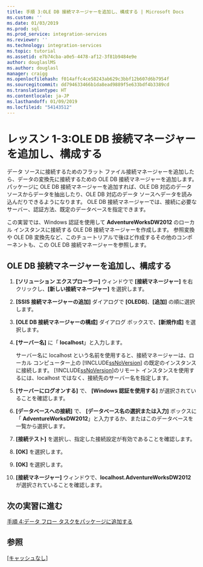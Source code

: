 ```yaml
---
title: 手順 3:OLE DB 接続マネージャーを追加し、構成する | Microsoft Docs
ms.custom: ''
ms.date: 01/03/2019
ms.prod: sql
ms.prod_service: integration-services
ms.reviewer: ''
ms.technology: integration-services
ms.topic: tutorial
ms.assetid: e7b74cba-a0e5-4478-af12-3f81b9484e9e
author: douglaslMS
ms.author: douglasl
manager: craigg
ms.openlocfilehash: f014affc4ce58243ab629c3bbf12b607d6b7954f
ms.sourcegitcommit: dd794633466b1da8ead9889f5e633bdf4b3389cd
ms.translationtype: HT
ms.contentlocale: ja-JP
ms.lasthandoff: 01/09/2019
ms.locfileid: "54143512"
---
```

# <a name="lesson-1-3-add-and-configure-an-ole-db-connection-manager"></a>レッスン 1-3:OLE DB 接続マネージャーを追加し、構成する

データ ソースに接続するためのフラット ファイル接続マネージャーを追加したら、データの変換先に接続するための OLE DB 接続マネージャーを追加します。 パッケージに OLE DB 接続マネージャーを追加すれば、OLE DB 対応のデータ ソースからデータを抽出したり、OLE DB 対応のデータ ソースへデータを読み込んだりできるようになります。 OLE DB 接続マネージャーでは、接続に必要なサーバー、認証方法、既定のデータベースを指定できます。  
  
この実習では、Windows 認証を使用して **AdventureWorksDW2012** のローカル インスタンスに接続する OLE DB 接続マネージャーを作成します。 参照変換や OLE DB 変換先など、このチュートリアルで後ほど作成するその他のコンポーネントも、この OLE DB 接続マネージャーを参照します。  
  
## <a name="add-and-configure-an-ole-db-connection-manager"></a>OLE DB 接続マネージャーを追加し、構成する

1. **[ソリューション エクスプローラー]** ウィンドウで **[接続マネージャー]** を右クリックし、**[新しい接続マネージャー]** を選択します。

1. **[SSIS 接続マネージャーの追加]** ダイアログで **[OLEDB]**、**[追加]** の順に選択します。
    
2. **[OLE DB 接続マネージャーの構成]** ダイアログ ボックスで、**[新規作成]** を選択します。  
  
3. **[サーバー名]** に「 **localhost**」と入力します。  
  
    サーバー名に localhost という名前を使用すると、接続マネージャーは、ローカル コンピューター上の [!INCLUDE[ssNoVersion](../includes/ssnoversion-md.md)] の既定のインスタンスに接続します。 [!INCLUDE[ssNoVersion](../includes/ssnoversion-md.md)]のリモート インスタンスを使用するには、localhost ではなく、接続先のサーバー名を指定します。  
  
4. **[サーバーにログオンする]** で、 **[Windows 認証を使用する]** が選択されていることを確認します。  
  
5. **[データベースへの接続]** で、 **[データベース名の選択または入力]** ボックスに「 **AdventureWorksDW2012**」と入力するか、またはこのデータベースを一覧から選択します。  
  
6. **[接続テスト]** を選択し、指定した接続設定が有効であることを確認します。  
  
7. **[OK]** を選択します。  
  
8. **[OK]** を選択します。  
  
9. **[接続マネージャー]** ウィンドウで、**localhost.AdventureWorksDW2012** が選択されていることを確認します。  
  

## <a name="go-to-next-task"></a>次の実習に進む
[手順 4:データ フロー タスクをパッケージに追加する](../integration-services/lesson-1-4-adding-a-data-flow-task-to-the-package.md)  
  
## <a name="see-also"></a>参照  
[[キャッシュなし]](../integration-services/connection-manager/ole-db-connection-manager.md)  
  

